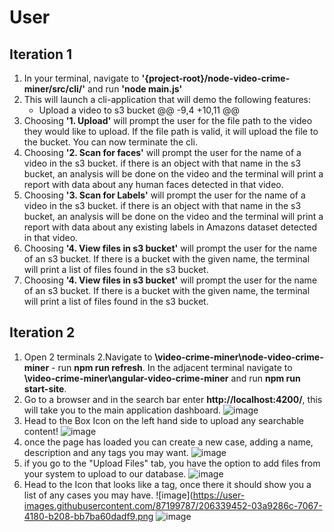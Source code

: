# User

## Iteration 1
1. In your terminal, navigate to **'{project-root}/node-video-crime-miner/src/cli/'** and run **'node main.js'**
2. This will launch a cli-application that will demo the following features:
    - Upload a video to s3 bucket
@@ -9,4 +10,11 @@
3. Choosing **'1. Upload'** will prompt the user for the file path to the video they would like to upload. If the file path is valid, it will upload the file to the bucket. You can now terminate the cli. 
4. Choosing **'2. Scan for faces'** will prompt the user for the name of a video in the s3 bucket. if there is an object with that name in the s3 bucket, an analysis will be done on the video and the terminal will print a report with data about any human faces detected in that video.
5. Choosing **'3. Scan for Labels'** will prompt the user for the name of a video in the s3 bucket. if there is an object with that name in the s3 bucket, an analysis will be done on the video and the terminal will print a report with data about any existing labels in Amazons dataset detected in that video. 
6. Choosing **'4. View files in s3 bucket'** will prompt the user for the name of an s3 bucket. If there is a bucket with the given name, the terminal will print a list of files found in the s3 bucket.
6. Choosing **'4. View files in s3 bucket'** will prompt the user for the name of an s3 bucket. If there is a bucket with the given name, the terminal will print a list of files found in the s3 bucket.

## Iteration 2
1. Open 2 terminals
2.Navigate to **\video-crime-miner\node-video-crime-miner** - run **npm run refresh**. In the adjacent terminal navigate to **\video-crime-miner\angular-video-crime-miner** and run **npm run start-site**.
3. Go to a browser and in the search bar enter **http://localhost:4200/**, this will take you to the main application dashboard.
![image](https://user-images.githubusercontent.com/87199787/206324847-72519bf9-1450-4c9c-a920-0df85bdcbc6e.png)
4. Head to the Box Icon on the left hand side to upload any searchable content!
![image](https://user-images.githubusercontent.com/87199787/206339160-672e41c7-f34b-4f55-9b9c-c90bf54e15c3.png)
5. once the page has loaded you can create a new case, adding a name, description and any tags you may want. 
![image](https://user-images.githubusercontent.com/87199787/206339284-58db31e7-09c8-4c37-a97b-79e8723a158a.png)
6. if you go to the "Upload Files" tab, you have the option to add files from  your system to upload to our database.
![image](https://user-images.githubusercontent.com/87199787/206339367-33c6deae-f142-48d7-a8d0-68b81fcf0020.png)
7. Head to the Icon that looks like a tag, once there it should show you a list of any cases you may have.
![image](https://user-images.githubusercontent.com/87199787/206339452-03a9286c-7067-4180-b208-bb7ba60dadf9.png
![image](https://user-images.githubusercontent.com/87199787/206340854-f01df8eb-ce06-4ae6-88e0-9f68631436f9.png)
